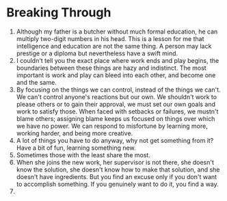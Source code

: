 # Breaking Through

1. Although my father is a butcher without much formal education, he can multiply two-digit numbers in his head. This is a lesson for me that intelligence and education are not the same thing. A person may lack prestige or a diploma but nevertheless have a swift mind.
2. I couldn't tell you the exact place where work ends and play begins, the boundaries between these things are hazy and indistinct. The most important is work and play can bleed into each other, and become one and the same.
3. By focusing on the things we can control, instead of the things we can't. We can't control anyone's reactions but our own. We shouldn't work to please others or to gain their approval, we must set our own goals and work to satisfy those. When faced with setbacks or failures, we mustn't blame others; assigning blame keeps us focused on things over which we have no power. We can respond to misfortune by learning more, working harder, and being more creative.
4. A lot of things you have to do anyway, why not get something from it? Have a bit of fun, learning something new.
5. Sometimes those with the least share the most.
6. When she joins the new work, her supervisor is not there, she doesn't know the solution, she doesn't know how to make that solution, and she doesn't have ingredients. But you find an excuse only if you don't want to accomplish something. If you genuinely want to do it, you find a way.
7. 
   
